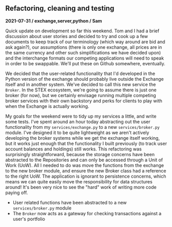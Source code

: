 ## Refactoring, cleaning and testing
**2021-07-31 / exchange,server,python / Sam**

Quick update on development so far this weekend. Tom and I had a brief discussion about user stories and decided to try and cook up a few documents to keep track of our terminology (which way around are bid and ask again?), our assumptions (there is only one exchange, all prices are in the same currency and other such simplifications we have decided upon) and the interchange formats our competing applications will need to speak in order to be swappable. We'll put these on Github somewhere, eventually.

We decided that the user-related functionality that I'd developed in the Python version of the exchange should probably live outside the Exchange itself and in another system. We've decided to call this new service the `Broker`. In the STEX ecosystem, we're going to assume there is just one broker (for now), but we certainly envisage running multiple competing broker services with their own backstory and perks for clients to play with when the Exchange is actually working.

My goals for the weekend were to tidy up my services a little, and write some tests. I've spent around an hour today abstracting out the user functionality from my `services/exchange.py` to a new `services/broker.py` module. I've designed it to be quite lightweight as we aren't actively developing the broker systems while we get the exchange itself working, but it works just enough that the functionality I built previously (to track user account balances and holdings) still works. This refactoring was surprisingly straightforward, because the storage concerns have been abstracted to the Repositories and can only be accessed through a Unit of Work (UoW). All I needed to do was move the functions from the exchange to the new broker module, and ensure the new Broker class had a reference to the right UoW. The application is ignorant to persistence concerns, which means we can quite easily move the responsibility for data structures around! It's been very nice to see the "hard" work of writing more code paying off.

* User related functions have been abstracted to a new `services/broker.py` module
* The `Broker` now acts as a gateway for checking transactions against a user's portfolio
